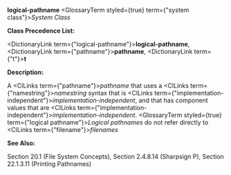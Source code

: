**logical-pathname** <GlossaryTerm styled={true} term={"system class"}><i>System Class</i></GlossaryTerm> 



**Class Precedence List:** 



<DictionaryLink  term={"logical-pathname"}><b>logical-pathname</b></DictionaryLink>, <DictionaryLink  term={"pathname"}><b>pathname</b></DictionaryLink>, <DictionaryLink  term={"t"}><b>t</b></DictionaryLink> 



**Description:** 



A <ClLinks  term={"pathname"}><i>pathname</i></ClLinks> that uses a <ClLinks  term={"namestring"}><i>namestring</i></ClLinks> syntax that is <ClLinks  term={"implementation-independent"}><i>implementation-independent</i></ClLinks>, and that has component values that are <ClLinks  term={"implementation-independent"}><i>implementation-independent</i></ClLinks>. <GlossaryTerm styled={true} term={"logical pathname"}><i>Logical pathnames</i></GlossaryTerm> do not refer directly to <ClLinks  term={"filename"}><i>filenames</i></ClLinks> 



**See Also:** 



Section 20.1 (File System Concepts), Section 2.4.8.14 (Sharpsign P), Section 22.1.3.11 (Printing Pathnames) 




